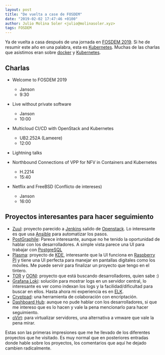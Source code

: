 ```yaml
---
layout: post
title: "De vuelta a case de FOSDEM"
date: "2019-02-02 17:47:46 +0100"
author: Julio Molina Soler <julio@molinasoler.xyz>
tags: FOSDEM
---
```


Ya de vuelta a casa después de una jornada en [FOSDEM 2019](https://fosdem.org/2019/). Si he de resumir este año en una palabra, esta es [Kubernetes](https://kubernetes.io/). Muchas de las charlas que asistimos eran sobre [docker](https://www.docker.com/) y [Kubernetes](https://kubernetes.io/).

## Charlas

* Welcome to FOSDEM 2019
  - Janson
  - 9:30
* Live without private software
  - Janson
  - 10:00
* Multicloud CI/CD with OpenStack and Kubernetes
  - UB2.252A (Lameere)
  - 12:00
* Lightning talks

* Northbound Connections of VPP for NFV in Containers and Kubernetes
    - H.2214
    - 15:40
* Netflix and FreeBSD (Conflicto de intereses)
    - Janson
    - 16:00

## Proyectos interesantes para hacer seguimiento
- [Zuul](https://zuul-ci.org/docs/zuul/): proyecto parecido a [Jenkins](https://jenkins.io/) salido de [Openstack](https://www.openstack.org/). Lo interesante es que usa [Ansible](https://www.ansible.com/) para automatizar los pasos.
- [PostGraphile](https://www.graphile.org/postgraphile/): Parece interesante, aunque no he tenido la oportunidad de hablar con los desarrolladores. A simple vista parece una UI para trabajar con [PostgreSQL](https://www.postgresql.org/)
- [Plasma](https://www.kde.org/plasma-desktop): proyecto de [KDE](https://www.kde.org), interesante que la UI funciona en [Raspberry PI](https://www.raspberrypi.org/) y tiene una UI perfecta para manejar en pantallas digitales como los móviles. Me puede servir para finalizar un proyecto que tengo en el tintero.
- [TOR](https://www.torproject.org/) y [OONI](https://ooni.torproject.org/): proyecto que está buscando desarrolladores, quien sabe :)
- [Grafana Loki](https://grafana.com/loki): solución para mostrar logs en un servidor central, lo interesante es ver como indexan los logs y la facilidad/dificultad para buscar en ellos. Hasta ahora mi experiencia es en [ELK](https://www.elastic.co/elk-stack).
- [Cryptpad](https://cryptpad.fr/): una herramienta de colaboración con encriptación.
- [Dashboard Hub](https://dashboardhub.io/): aunque no pude hablar con los desarrolladores, si que me intereso que es lo hacen y vale la pena mencionarlo para hacer seguimiento.
- [oVirt](https://www.ovirt.org/): para virtualizar servidores, una alternativa a vmware que vale la pena mirar.

Estas son las primeras impresiones que me he llevado de los diferentes proyectos que he visitado. Es muy normal que en posteriores entradas donde hable sobre los proyectos, los comentarios que aquí he dejado cambien radicalmente.
